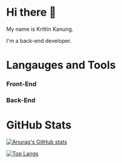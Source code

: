 # Hi there 👋

My name is Krittin Kanung.


I'm a back-end developer.

# Langauges and Tools

### Front-End

### Back-End


# GitHub Stats

[![Anurag's GitHub stats](https://github-readme-stats.vercel.app/api?username=Krittin-Khanueng)](https://github.com/anuraghazra/github-readme-stats)

[![Top Langs](https://github-readme-stats.vercel.app/api/top-langs/?username=Krittin-Khanueng)](https://github.com/anuraghazra/github-readme-stats)



